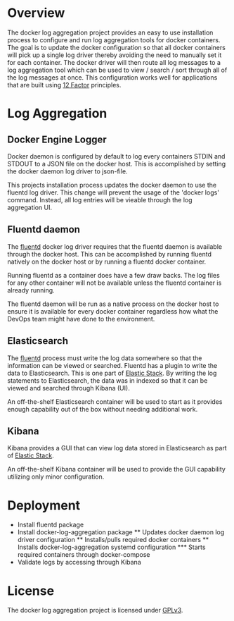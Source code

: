 # Overview
The docker log aggregation project provides an easy to use installation process
 to configure and run log aggregation tools for docker containers. The goal is
to update the docker configuration so that all docker containers will pick up
a single log driver thereby avoiding the need to manually set it for each
container. The docker driver will then route all log messages to a log 
aggregation tool which can be used to view / search / sort through all of the
log messages at once. This configuration works well for applications that
are built using [12 Factor](https://12factor.net/) principles.

# Log Aggregation
## Docker Engine Logger
Docker daemon is configured by default to log every containers STDIN and
STDOUT to a JSON file on the docker host. This is accomplished by setting the 
docker daemon log driver to json-file.

This projects installation process updates the docker daemon to use the
fluentd log driver. This change will prevent the usage of the 'docker logs'
command. Instead, all log entries will be vieable through the log aggregation
UI.

## Fluentd daemon
The [fluentd](http://www.fluentd.org/) docker log driver requires that the fluentd daemon is available
through the docker host. This can be accomplished by running fluentd natively
on the docker host or by running a fluentd docker container. 

Running fluentd as a container does have a few draw backs. The log files for 
any other container will not be available unless the fluentd container is
already running.

The fluentd daemon will be run as a native process on the docker host to ensure
it is available for every docker container regardless how what the DevOps team
might have done to the environment.

## Elasticsearch
The [fluentd](http://www.fluentd.org/) process must write the log data somewhere
so that the information can be viewed or searched. Fluentd has a plugin to write
the data to Elasticsearch. This is one part of [Elastic Stack](https://www.elastic.co/webinars/introduction-elk-stack). 
By writing the log statements to Elasticsearch, the data was in indexed so that
it can be viewed and searched through Kibana (UI).

An off-the-shelf Elasticsearch container will be used to start as it provides 
enough capability out of the box without needing additional work.

## Kibana
Kibana provides a GUI that can view log data stored in Elasticsearch as part of
[Elastic Stack](https://www.elastic.co/webinars/introduction-elk-stack). 

An off-the-shelf Kibana container will be used to provide the GUI capability 
utilizing only minor configuration.

# Deployment
* Install fluentd package
* Install docker-log-aggregation package
** Updates docker daemon log driver configuration
** Installs/pulls required docker containers
** Installs docker-log-aggregation systemd configuration
*** Starts required containers through docker-compose
* Validate logs by accessing through Kibana

# License
The docker log aggregation project is licensed under 
[GPLv3](https://github.com/bonczj/docker-log-aggregation/blob/master/LICENSE).